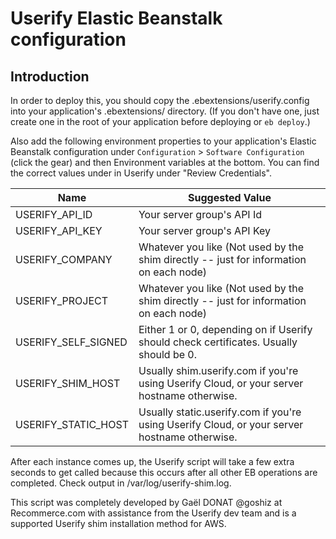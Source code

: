 # Userify Elastic Beanstalk configuration

## Introduction

In order to deploy this, you should copy the .ebextensions/userify.config into your application's .ebextensions/ directory. (If you don't have one, just create one in the root of your application before deploying or `eb deploy`.)

Also add the following environment properties to your application's Elastic Beanstalk configuration under `Configuration` > `Software Configuration` (click the gear) and then Environment variables at the bottom. You can find the correct values under in Userify under "Review Credentials".


| **Name**             | **Suggested Value**                                                                           |
| -------------------- | --------------------------------------------------------------------------------------------- |
| USERIFY_API_ID       | Your server group's API Id                                                                    |
| USERIFY_API_KEY      | Your server group's API Key                                                                   |
| USERIFY_COMPANY      | Whatever you like (Not used by the shim directly -- just for information on each node)        |
| USERIFY_PROJECT      | Whatever you like (Not used by the shim directly -- just for information on each node)        |
| USERIFY_SELF_SIGNED  | Either 1 or 0, depending on if Userify should check certificates. Usually should be 0.        |
| USERIFY_SHIM_HOST    | Usually shim.userify.com if you're using Userify Cloud, or your server hostname otherwise.    |
| USERIFY_STATIC_HOST  | Usually static.userify.com if you're using Userify Cloud, or your server hostname otherwise.  |

After each instance comes up, the Userify script will take a few extra seconds to get called because this occurs after all other EB operations are completed. Check output in /var/log/userify-shim.log.

This script was completely developed by Gaël DONAT @goshiz at Recommerce.com with assistance from the Userify dev team and is a supported Userify shim installation method for AWS.
